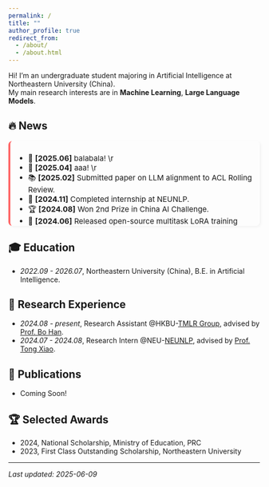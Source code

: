 ```yaml
---
permalink: /
title: ""
author_profile: true
redirect_from: 
  - /about/
  - /about.html
---
```


Hi! I’m an undergraduate student majoring in Artificial Intelligence at Northeastern University (China).  
My main research interests are in **Machine Learning**, **Large Language Models**.

## 🔥 News

<div style="max-height: 150px; overflow-y: auto; padding-right: 10px; border-left: 4px solid #f66; background-color: #fdfdfd; padding: 10px; border-radius: 8px; box-shadow: 2px 2px 5px rgba(0,0,0,0.05); font-size: 15px;">

- 🎉 <strong>[2025.06]</strong> balabala! \r
- 📝 <strong>[2025.04]</strong> aaa! \r
- 📚 <strong>[2025.02]</strong> Submitted paper on LLM alignment to ACL Rolling Review.
- 💼 <strong>[2024.11]</strong> Completed internship at NEUNLP.
- 🏆 <strong>[2024.08]</strong> Won 2nd Prize in China AI Challenge.
- 🧪 <strong>[2024.06]</strong> Released open-source multitask LoRA training code on GitHub.
- 🎉 <strong>[2025.06]</strong> balabala!
- 📝 <strong>[2025.04]</strong> aaa!
- 📚 <strong>[2025.02]</strong> Submitted paper on LLM alignment to ACL Rolling Review.
- 💼 <strong>[2024.11]</strong> Completed internship at NEUNLP.
- 🏆 <strong>[2024.08]</strong> Won 2nd Prize in China AI Challenge.
- 🧪 <strong>[2024.06]</strong> Released open-source multitask LoRA training code on GitHub.
- 🎉 <strong>[2025.06]</strong> balabala!
- 📝 <strong>[2025.04]</strong> aaa!
- 📚 <strong>[2025.02]</strong> Submitted paper on LLM alignment to ACL Rolling Review.
- 💼 <strong>[2024.11]</strong> Completed internship at NEUNLP.
- 🏆 <strong>[2024.08]</strong> Won 2nd Prize in China AI Challenge.
- 🧪 <strong>[2024.06]</strong> Released open-source multitask LoRA training code on GitHub.
</div>


## 🎓 Education 
- *2022.09 - 2026.07*, Northeastern University (China), B.E. in Artificial Intelligence.


## 💼 Research Experience

- *2024.08 - present*, Research Assistant @HKBU-[TMLR Group](https://bhanml.github.io/group.html), advised by [Prof. Bo Han](https://bhanml.github.io/).
- *2024.07 - 2024.08*, Research Intern @NEU-[NEUNLP](http://team.neu.edu.cn/NEUNLPLab/en/index.htm), advised by [Prof. Tong Xiao](https://www.nlplab.com/members/~xiaotong.html).


## 📄 Publications
- Coming Soon!


## 🏆 Selected Awards
- 2024, National Scholarship, Ministry of Education, PRC
- 2023, First Class Outstanding Scholarship, Northeastern University



---
*Last updated: 2025-06-09*
